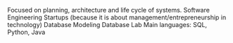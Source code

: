 Focused on planning, architecture and life cycle of systems.
Software Engineering
Startups (because it is about management/entrepreneurship in technology)
Database Modeling
Database Lab
Main languages: SQL, Python, Java